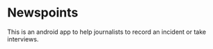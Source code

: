 Newspoints
==========

This is an android app to help journalists to record an incident or take interviews. 
